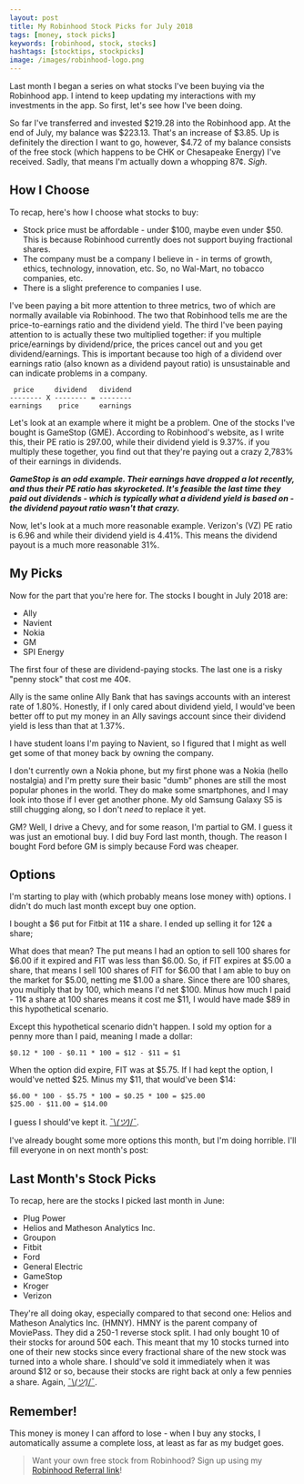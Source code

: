 ```yaml
---
layout: post
title: My Robinhood Stock Picks for July 2018
tags: [money, stock picks]
keywords: [robinhood, stock, stocks]
hashtags: [stocktips, stockpicks]
image: /images/robinhood-logo.png
---
```


Last month I began a series on what stocks I've been buying via the Robinhood app. I intend to keep updating my interactions with my investments in the app. So first, let's see how I've been doing.

So far I've transferred and invested $219.28 into the Robinhood app. At the end of July, my balance was $223.13. That's an increase of $3.85. Up is definitely the direction I want to go, however,  $4.72 of my balance consists of the free stock (which happens to be CHK or Chesapeake Energy) I've received. Sadly, that means I'm actually down a whopping 87&cent;. *Sigh*.

## How I Choose

To recap, here's how I choose what stocks to buy:

* Stock price must be affordable - under $100, maybe even under $50. This is because Robinhood currently does not support buying fractional shares.
* The company must be a company I believe in - in terms of growth, ethics, technology, innovation, etc. So, no Wal-Mart, no tobacco companies, etc.
* There is a slight preference to companies I use.

I've been paying a bit more attention to three metrics, two of which are normally available via Robinhood. The two that Robinhood tells me are the price-to-earnings ratio and the dividend yield. The third I've been paying attention to is actually these two multiplied together: if you multiple price/earnings by dividend/price, the prices cancel out and you get dividend/earnings. This is important because too high of a dividend over earnings ratio (also known as a dividend payout ratio) is unsustainable and can indicate problems in a company.

     price     dividend   dividend
    -------- X -------- = --------
    earnings    price     earnings

Let's look at an example where it might be a problem. One of the stocks I've bought is GameStop (GME). According to Robinhood's website, as I write this, their PE ratio is 297.00, while their dividend yield is 9.37%. if you multiply these together, you find out that they're paying out a crazy 2,783% of their earnings in dividends.

***GameStop is an odd example. Their earnings have dropped a lot recently, and thus their PE ratio has skyrocketed. It's feasible the last time they paid out dividends - which is typically what a dividend yield is based on - the dividend payout ratio wasn't that crazy.***

Now, let's look at a much more reasonable example. Verizon's (VZ) PE ratio is 6.96 and while their dividend yield is 4.41%. This means the dividend payout is a much more reasonable 31%.

## My Picks

Now for the part that you're here for. The stocks I bought in July 2018 are:

* Ally
* Navient
* Nokia
* GM
* SPI Energy

The first four of these are dividend-paying stocks. The last one is a risky "penny stock" that cost me 40&cent;.

Ally is the same online Ally Bank that has savings accounts with an interest rate of 1.80%. Honestly, if I only cared about dividend yield, I would've been better off to put my money in an Ally savings account since their dividend yield is less than that at 1.37%.

I have student loans I'm paying to Navient, so I figured that I might as well get some of that money back by owning the company.

I don't currently own a Nokia phone, but my first phone was a Nokia (hello nostalgia) and I'm pretty sure their basic "dumb" phones are still the most popular phones in the world. They do make some smartphones, and I may look into those if I ever get another phone. My old Samsung Galaxy S5 is still chugging along, so I don't *need* to replace it yet.

GM? Well, I drive a Chevy, and for some reason, I'm partial to GM. I guess it was just an emotional buy. I did buy Ford last month, though. The reason I bought Ford before GM is simply because Ford was cheaper.

## Options

I'm starting to play with (which probably means lose money with) options. I didn't do much last month except buy one option.

I bought a $6 put for Fitbit at 11&cent; a share. I ended up selling it for 12&cent; a share;

What does that mean? The put means I had an option to sell 100 shares for $6.00 if it expired and FIT was less than $6.00. So, if FIT expires at $5.00 a share, that means I sell 100 shares of FIT for $6.00 that I am able to buy on the market for $5.00, netting me $1.00 a share. Since there are 100 shares, you multiply that by 100, which means I'd net $100. Minus how much I paid - 11&cent; a share at 100 shares means it cost me $11, I would have made $89 in this hypothetical scenario.

Except this hypothetical scenario didn't happen. I sold my option for a penny more than I paid, meaning I made a dollar:

    $0.12 * 100 - $0.11 * 100 = $12 - $11 = $1

When the option did expire, FIT was at $5.75. If I had kept the option, I would've netted $25. Minus my $11, that would've been $14:

    $6.00 * 100 - $5.75 * 100 = $0.25 * 100 = $25.00
    $25.00 - $11.00 = $14.00

I guess I should've kept it. [¯\\_(ツ)_/¯](https://www.amazon.com/%C2%AF%5C_(%E3%83%84)_%2F%C2%AF/dp/B076Q9F9YT/).

I've already bought some more options this month, but I'm doing horrible. I'll fill everyone in on next month's post:

## Last Month's Stock Picks

To recap, here are the stocks I picked last month in June:

* Plug Power
* Helios and Matheson Analytics Inc.
* Groupon
* Fitbit
* Ford
* General Electric
* GameStop
* Kroger
* Verizon

They're all doing okay, especially compared to that second one: Helios and Matheson Analytics Inc. (HMNY). HMNY is the parent company of MoviePass. They did a 250-1 reverse stock split. I had only bought 10 of their stocks for around 50&cent; each. This meant that my 10 stocks turned into one of their new stocks since every fractional share of the new stock was turned into a whole share. I should've sold it immediately when it was around $12 or so, because their stocks are right back at only a few pennies a share. Again, [¯\\_(ツ)_/¯](https://www.amazon.com/%C2%AF%5C_(%E3%83%84)_%2F%C2%AF/dp/B076Q9F9YT/?tag=hendrixjoseph-20).

## Remember!

This money is money I can afford to lose - when I buy any stocks, I automatically assume a complete loss, at least as far as my budget goes.

> Want your own free stock from Robinhood? Sign up using my [Robinhood Referral link](https://hendrixjoseph.github.io/robinhood/)!
